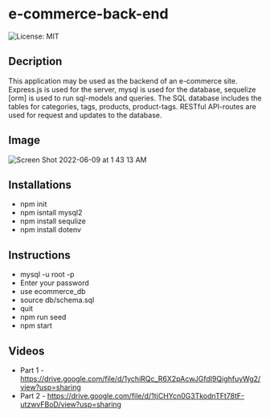 # e-commerce-back-end

![License: MIT](https://img.shields.io/badge/License-MIT-yellow.svg)


## Decription
This application may be used as the backend of an e-commerce site. Express.js is used for the server, mysql is used for the database, sequelize [orm] is used to run sql-models and queries.  The SQL database includes the tables for categories, tags, products, product-tags.  RESTful API-routes are used for request and updates to the database.

## Image
![Screen Shot 2022-06-09 at 1 43 13 AM](https://user-images.githubusercontent.com/93743349/172773005-cc5bf597-605c-498a-8e92-2556c1a9c19b.png)

## Installations
* npm init
* npm isntall mysql2
* npm install sequlize
* npm install dotenv

## Instructions
* mysql -u root -p  
* Enter your password
* use ecommerce_db
* source db/schema.sql
* quit
* npm run seed
* npm start

## Videos
* Part 1 - https://drive.google.com/file/d/1ychiRQc_R6X2pAcwJGfdI9QighfuyWg2/view?usp=sharing
* Part 2 - https://drive.google.com/file/d/1tjCHYcn0G3TkodnTFt78tF-utzwvFBoD/view?usp=sharing 